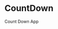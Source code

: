 # CountDown
 Count Down App
          
                           
                                                                                                                                                                      
                                                                                                        
                                                                                                         
                                                                                                  
                                                                                     
                                                          
                                      
                                 
          
         
          
